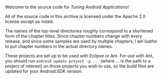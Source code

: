 Welcome to the source code for _Tuning Android Applications_!

All of the source code in this archive is licensed under the
Apache 2.0 license except as noted.

The names of the top-level directories roughly correspond to a
shortened form of the chapter titles. Since chapter numbers
change with every release, and since some samples are used by
multiple chapters, I am loathe to put chapter numbers in the
actual directory names.

These projects are set up to be used with Eclipse or Ant. For use
with Ant, you should run
  `android update project -p ...`  (where ... is the path to a project of interest)
	on those projects you wish to use, so the build files are
	updated for your Android SDK version.

